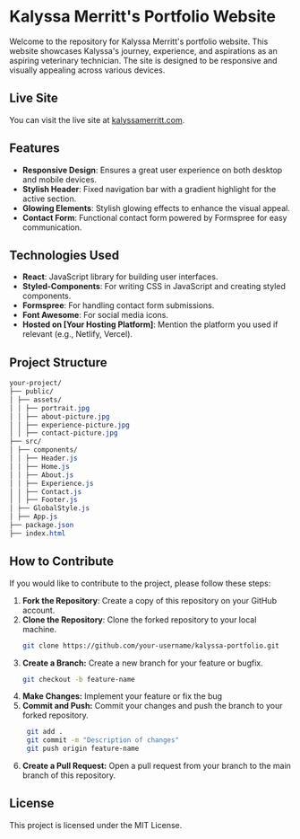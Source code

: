 # Kalyssa Merritt's Portfolio Website

Welcome to the repository for Kalyssa Merritt's portfolio website. This website showcases Kalyssa's journey, experience, and aspirations as an aspiring veterinary technician. The site is designed to be responsive and visually appealing across various devices.

## Live Site

You can visit the live site at [kalyssamerritt.com](http://kalyssamerritt.com).

## Features

- **Responsive Design**: Ensures a great user experience on both desktop and mobile devices.
- **Stylish Header**: Fixed navigation bar with a gradient highlight for the active section.
- **Glowing Elements**: Stylish glowing effects to enhance the visual appeal.
- **Contact Form**: Functional contact form powered by Formspree for easy communication.

## Technologies Used

- **React**: JavaScript library for building user interfaces.
- **Styled-Components**: For writing CSS in JavaScript and creating styled components.
- **Formspree**: For handling contact form submissions.
- **Font Awesome**: For social media icons.
- **Hosted on [Your Hosting Platform]**: Mention the platform you used if relevant (e.g., Netlify, Vercel).

## Project Structure

```css
your-project/
├── public/
│ ├── assets/
│ │ ├── portrait.jpg
│ │ ├── about-picture.jpg
│ │ ├── experience-picture.jpg
│ │ ├── contact-picture.jpg
├── src/
│ ├── components/
│ │ ├── Header.js
│ │ ├── Home.js
│ │ ├── About.js
│ │ ├── Experience.js
│ │ ├── Contact.js
│ │ ├── Footer.js
│ ├── GlobalStyle.js
│ ├── App.js
├── package.json
├── index.html
```

## How to Contribute

If you would like to contribute to the project, please follow these steps:

1. **Fork the Repository**: Create a copy of this repository on your GitHub account.
2. **Clone the Repository**: Clone the forked repository to your local machine.
   ```sh
   git clone https://github.com/your-username/kalyssa-portfolio.git
   ```
3. **Create a Branch:** Create a new branch for your feature or bugfix.
   ```sh
   git checkout -b feature-name
   ```
4. **Make Changes:** Implement your feature or fix the bug
5. **Commit and Push:** Commit your changes and push the branch to your forked repository.
   ```sh
    git add .
    git commit -m "Description of changes"
    git push origin feature-name
   ```
6. **Create a Pull Request:** Open a pull request from your branch to the main branch of this repository.

## License

This project is licensed under the MIT License.
